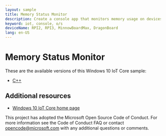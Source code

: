 ```yaml
---
layout: sample
title: Memory Status Monitor
description: Create a console app that monitors memory usage on devices running Windows 10 IoT Core.
keyword: iot, console, o/s
deviceName: RPI2, RPI3, MinnowBoardMax, DragonBoard
lang: en-US
---
```

# Memory Status Monitor

These are the available versions of this Windows 10 IoT Core sample:

*	[C++](./CPP/README.md)

## Additional resources
* [Windows 10 IoT Core home page](https://developer.microsoft.com/en-us/windows/iot/)

This project has adopted the Microsoft Open Source Code of Conduct. For more information see the Code of Conduct FAQ or contact <opencode@microsoft.com> with any additional questions or comments.
